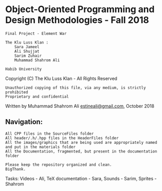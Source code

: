 # Object-Oriented Programming and Design Methodologies - Fall 2018
	
	Final Project - Element War
	
	The Klu Luss Klan : 
        Sara Jameel 
        Ali Shujjat 
        Sarim Zuhair 
        Muhammad Shahrom Ali
	
	Habib University
	
  Copyright (C) The Klu Luss Klan - All Rights Reserved
	
	Unauthorized copying of this file, via any medium, is strictly prohibited
	Proprietary and confidential
  
  Written by Muhammad Shahrom Ali <estineali@gmail.com>, October 2018
  
  ## Navigation: 
  	All CPP files in the SourceFiles folder
	All header/.h/.hpp files in the HeaderFiles folder
	All the images/graphics that are being used are appropriately named and put in the materials folder
	All the Documentation, fragmented, but present in the documentation folder
	
	Please keep the repository organized and clean. 
	BigThank.

Tasks:
	Videos - Ali, 
	TeX documentation - Sara,
	Sounds - Sarim,
	Sprites - Shahrom 
	
